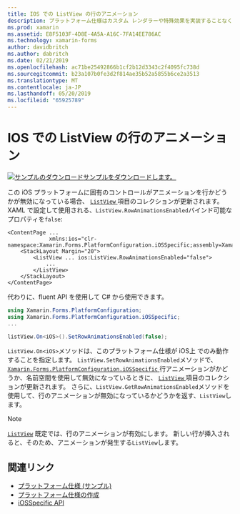 ```yaml
---
title: IOS での ListView の行のアニメーション
description: プラットフォーム仕様はカスタム レンダラーや特殊効果を実装することなく、特定のプラットフォームでのみ利用できる機能の使用を可能にします。 この記事では、ListView の項目のコレクションが更新されるときに、行のアニメーションが無効になっているかどうかを制御、iOS プラットフォームに固有の使用方法について説明します。
ms.prod: xamarin
ms.assetid: E8F5103F-4D8E-4A5A-A16C-7FA14EE786AC
ms.technology: xamarin-forms
author: davidbritch
ms.author: dabritch
ms.date: 02/21/2019
ms.openlocfilehash: ac71be25492866b1cf2b12d3343c2f4095fc738d
ms.sourcegitcommit: b23a107b0fe3d2f814ae35b52a5855b6ce2a3513
ms.translationtype: MT
ms.contentlocale: ja-JP
ms.lasthandoff: 05/20/2019
ms.locfileid: "65925789"
---
```

# <a name="listview-row-animations-on-ios"></a>IOS での ListView の行のアニメーション

[![サンプルのダウンロード](~/media/shared/download.png)サンプルをダウンロードします。](https://developer.xamarin.com/samples/xamarin-forms/UserInterface/PlatformSpecifics/)

この iOS プラットフォームに固有のコントロールがアニメーションを行かどうかが無効になっている場合、 [ `ListView` ](xref:Xamarin.Forms.ListView)項目のコレクションが更新されます。 XAML で設定して使用される、`ListView.RowAnimationsEnabled`バインド可能なプロパティを`false`:

```xaml
<ContentPage ...
             xmlns:ios="clr-namespace:Xamarin.Forms.PlatformConfiguration.iOSSpecific;assembly=Xamarin.Forms.Core">
    <StackLayout Margin="20">
        <ListView ... ios:ListView.RowAnimationsEnabled="false">
            ...
        </ListView>
    </StackLayout>
</ContentPage>
```

代わりに、fluent API を使用して C# から使用できます。

```csharp
using Xamarin.Forms.PlatformConfiguration;
using Xamarin.Forms.PlatformConfiguration.iOSSpecific;
...

listView.On<iOS>().SetRowAnimationsEnabled(false);
```

`ListView.On<iOS>`メソッドは、このプラットフォーム仕様が iOS上 でのみ動作することを指定します。  `ListView.SetRowAnimationsEnabled`メソッドで、 [ `Xamarin.Forms.PlatformConfiguration.iOSSpecific` ](xref:Xamarin.Forms.PlatformConfiguration.iOSSpecific)行アニメーションがかどうか、名前空間を使用して無効になっているときに、 [ `ListView` ](xref:Xamarin.Forms.ListView)項目のコレクションが更新されます。 さらに、`ListView.GetRowAnimationsEnabled`メソッドを使用して、行のアニメーションが無効になっているかどうかを返す、`ListView`します。

> [!NOTE]
> [`ListView`](xref:Xamarin.Forms.ListView) 既定では、行のアニメーションが有効にします。 新しい行が挿入されると、そのため、アニメーションが発生する`ListView`します。

## <a name="related-links"></a>関連リンク

- [プラットフォーム仕様 (サンプル)](https://developer.xamarin.com/samples/xamarin-forms/UserInterface/PlatformSpecifics/)
- [プラットフォーム仕様の作成](~/xamarin-forms/platform/platform-specifics/index.md#creating-platform-specifics)
- [iOSSpecific API](xref:Xamarin.Forms.PlatformConfiguration.iOSSpecific)

